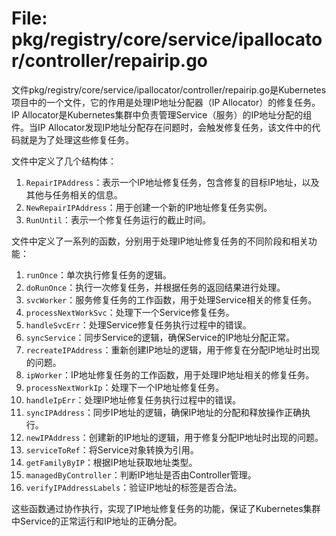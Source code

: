 # File: pkg/registry/core/service/ipallocator/controller/repairip.go

文件pkg/registry/core/service/ipallocator/controller/repairip.go是Kubernetes项目中的一个文件，它的作用是处理IP地址分配器（IP Allocator）的修复任务。IP Allocator是Kubernetes集群中负责管理Service（服务）的IP地址分配的组件。当IP Allocator发现IP地址分配存在问题时，会触发修复任务，该文件中的代码就是为了处理这些修复任务。

文件中定义了几个结构体：
1. `RepairIPAddress`：表示一个IP地址修复任务，包含修复的目标IP地址，以及其他与任务相关的信息。
2. `NewRepairIPAddress`：用于创建一个新的IP地址修复任务实例。
3. `RunUntil`：表示一个修复任务运行的截止时间。

文件中定义了一系列的函数，分别用于处理IP地址修复任务的不同阶段和相关功能：
1. `runOnce`：单次执行修复任务的逻辑。
2. `doRunOnce`：执行一次修复任务，并根据任务的返回结果进行处理。
3. `svcWorker`：服务修复任务的工作函数，用于处理Service相关的修复任务。
4. `processNextWorkSvc`：处理下一个Service修复任务。
5. `handleSvcErr`：处理Service修复任务执行过程中的错误。
6. `syncService`：同步Service的逻辑，确保Service的IP地址分配正常。
7. `recreateIPAddress`：重新创建IP地址的逻辑，用于修复在分配IP地址时出现的问题。
8. `ipWorker`：IP地址修复任务的工作函数，用于处理IP地址相关的修复任务。
9. `processNextWorkIp`：处理下一个IP地址修复任务。
10. `handleIpErr`：处理IP地址修复任务执行过程中的错误。
11. `syncIPAddress`：同步IP地址的逻辑，确保IP地址的分配和释放操作正确执行。
12. `newIPAddress`：创建新的IP地址的逻辑，用于修复分配IP地址时出现的问题。
13. `serviceToRef`：将Service对象转换为引用。
14. `getFamilyByIP`：根据IP地址获取地址类型。
15. `managedByController`：判断IP地址是否由Controller管理。
16. `verifyIPAddressLabels`：验证IP地址的标签是否合法。

这些函数通过协作执行，实现了IP地址修复任务的功能，保证了Kubernetes集群中Service的正常运行和IP地址的正确分配。

